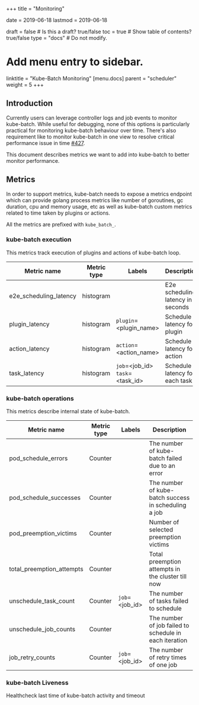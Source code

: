 +++
title =  "Monitoring"


date = 2019-06-18
lastmod = 2019-06-18

draft = false  # Is this a draft? true/false
toc = true  # Show table of contents? true/false
type = "docs"  # Do not modify.

# Add menu entry to sidebar.
linktitle = "Kube-Batch Monitoring"
[menu.docs]
  parent = "scheduler"
  weight = 5
+++

## Introduction
Currently users can leverage controller logs and job events to monitor kube-batch. While useful for debugging, none of this options is particularly practical for monitoring kube-batch behaviour over time. There's also requirement like to monitor kube-batch in one view to resolve critical performance issue in time [#427](https://github.com/kubernetes-sigs/kube-batch/issues/427).

This document describes metrics we want to add into kube-batch to better monitor performance.


## Metrics
In order to support metrics, kube-batch needs to expose a metrics endpoint which can provide golang process metrics like number of goroutines, gc duration, cpu and memory usage, etc as well as kube-batch custom metrics related to time taken by plugins or actions. 

All the metrics are prefixed with `kube_batch_`. 

### kube-batch execution
This metrics track execution of plugins and actions of kube-batch loop.

| Metric name | Metric type | Labels | Description |
| ----------- | ----------- | ------ | ----------- |
| e2e_scheduling_latency | histogram |  | E2e scheduling latency in seconds |
| plugin_latency | histogram | `plugin`=&lt;plugin_name&gt; | Schedule latency for plugin |
| action_latency | histogram | `action`=&lt;action_name&gt; | Schedule latency for action |
| task_latency | histogram | `job`=&lt;job_id&gt; `task`=&lt;task_id&gt; | Schedule latency for each task |


### kube-batch operations
This metrics describe internal state of kube-batch.

| Metric name | Metric type | Labels | Description |
| ----------- | ----------- | ------ | ----------- |
| pod_schedule_errors | Counter |  | The number of kube-batch failed due to an error |
| pod_schedule_successes | Counter | | The number of kube-batch success in scheduling a job |
| pod_preemption_victims | Counter | | Number of selected preemption victims |
| total_preemption_attempts | Counter |  | Total preemption attempts in the cluster till now |
| unschedule_task_count | Counter | `job`=&lt;job_id&gt; | The number of tasks failed to schedule |
| unschedule_job_counts | Counter | | The number of job failed to schedule in each iteration |
| job_retry_counts | Counter | `job`=&lt;job_id&gt; | The number of retry times of one job |


### kube-batch Liveness
Healthcheck last time of kube-batch activity and timeout